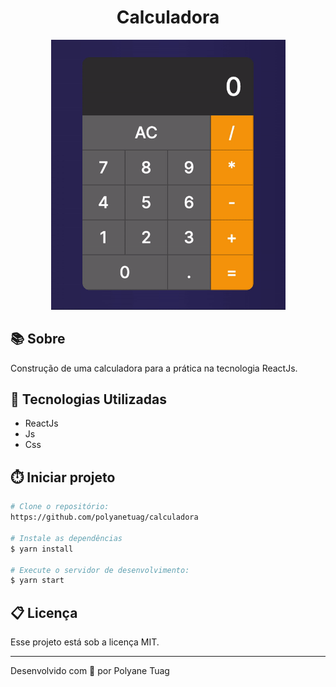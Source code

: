 <h1 align="center">Calculadora</h1>

<div align="center">
    <img width='375' src="./public/demo.gif">
</div>

## 📚 Sobre
Construção de uma calculadora para a prática na tecnologia ReactJs.

## 🚀 Tecnologias Utilizadas
- ReactJs
- Js
- Css
## ⏱️ Iniciar projeto

```bash
# Clone o repositório:
https://github.com/polyanetuag/calculadora

# Instale as dependências
$ yarn install

# Execute o servidor de desenvolvimento:
$ yarn start

```

## 📋 Licença
Esse projeto está sob a licença MIT. 

---

Desenvolvido com 💜 por Polyane Tuag
